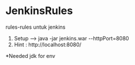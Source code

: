 # JenkinsRules
rules-rules untuk jenkins 
1. Setup --> java -jar jenkins.war --httpPort=8080
2. Hint : http://localhost:8080/

*Needed jdk for env
